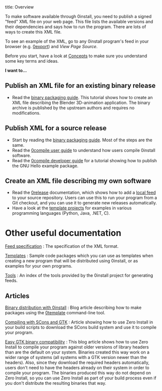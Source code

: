 title: Overview

To make software available through 0install, you need to publish a signed "feed" XML file on your web page. This file lists the available versions and their dependencies and says how to run the program. There are lots of ways to create this XML file.

To see an example of the XML, go to any 0install program's feed in your browser (e.g. [0export](http://0install.net/tools/0export.xml)) and _View Page Source_.

Before you start, have a look at [Concepts](concepts.md) to make sure you understand some key terms and ideas.

**I want to...**

## Publish an XML file for an existing binary release

- Read the [binary packaging guide](guide-gui.md). This tutorial shows how to create an XML file describing the Blender 3D-animation application. The binary archive is published by the upstream authors and requires no modifications.

## Publish XML for a source release

- Start by reading the [binary packaging guide](guide-gui.md). Most of the steps are the same.
- Read the [0compile user guide](../tools/0compile/index.md) to understand how users compile 0install software.
- Read the [0compile developer guide](../tools/0compile/developers.md) for a tutorial showing how to publish the GNU Hello example package.

## Create an XML file describing my own software

- Read the [0release](../tools/0release/index.md) documentation, which shows how to add a [local feed](local-feeds.md) to your source repository. Users can use this to run your program from a Git checkout, and you can use it to generate new releases automatically.
- Have a look at the [template projects](templates.md) for examples in various programming languages (Python, Java, .NET, C).

# Other useful documentation

[Feed specification](../specifications/feed.md)
: The specification of the XML format.

[Templates](templates.md)
: Sample code packages which you can use as templates when creating a new program that will be distributed using 0install, or as examples for your own programs.

[Tools](../tools/index.md)
: An index of the tools provided by the 0install project for generating feeds.

## Articles

[Binary distribution with 0install](https://opam.ocaml.org/blog/0install-intro/)
: Blog article describing how to make packages using the [0template](../tools/0template.md) command-line tool.

[Compiling with SCons and GTK](http://rox.sourceforge.net/desktop/node/300)
: Article showing how to use Zero Install in your build scripts to download the SCons build system and use it to compile your program.

[Easy GTK binary compatibility](http://rox.sourceforge.net/desktop/node/289)
: This blog article shows how to use Zero Install to compile your program against older versions of library headers than are the default on your system. Binaries created this way work on a wider range of systems (all systems with a GTK version newer than the headers). Also, since they download the required headers automatically, users don't need to have the headers already on their system in order to compile your program. The binaries produced this way do not depend on Zero Install, so you can use Zero Install as part of your build process even if you don't distribute the resulting binaries that way.
